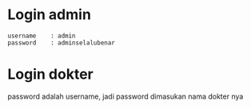 # Login admin
```
username    : admin
password    : adminselalubenar
```

# Login dokter
password adalah username, jadi password dimasukan nama dokter nya